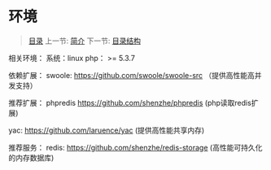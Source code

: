 # 环境

   > [目录](<index.md>)
   > 上一节: [简介](<1.1.md>)
   > 下一节: [目录结构](<1.3.md>)

相关环境：
   系统：linux
   php： >= 5.3.7

依赖扩展：
   swoole: https://github.com/swoole/swoole-src （提供高性能高并发支持）


推荐扩展：
   phpredis https://github.com/shenzhe/phpredis (php读取redis扩展)

   yac: https://github.com/laruence/yac (提供高性能共享内存)

推荐服务：
   redis: https://github.com/shenzhe/redis-storage (高性能可持久化的内存数据库)

   

   

      
